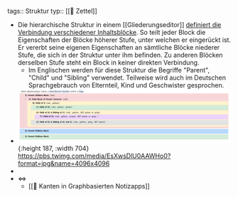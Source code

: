 tags:: Struktur
typ:: [[📗 Zettel]]

- Die hierarchische Struktur in einem [[Gliederungseditor]] [definiert die Verbindung verschiedener Inhaltsblöcke](((6152b873-6039-4cd5-af17-e64fabfc113b))). So teilt jeder Block die Eigenschaften der Blöcke höherer Stufe, unter welchen er eingerückt ist. Er vererbt seine eigenen Eigenschaften an sämtliche Blöcke niederer Stufe, die sich in der Struktur unter ihm befinden. Zu anderen Blöcken derselben Stufe steht ein Block in keiner direkten Verbindung.
	- Im Englischen werden für diese Struktur die Begriffe "Parent", "Child" und "Sibling" verwendet. Teilweise wird auch im Deutschen Sprachgebrauch von Elternteil, Kind und Geschwister gesprochen.
- ![image.png](../assets/image_1633005535247_0.png){:height 187, :width 704}
  https://pbs.twimg.com/media/EsXwsDlU0AAWHo0?format=jpg&name=4096x4096
-
- <=>
	- [[📗 Kanten in Graphbasierten Notizapps]]